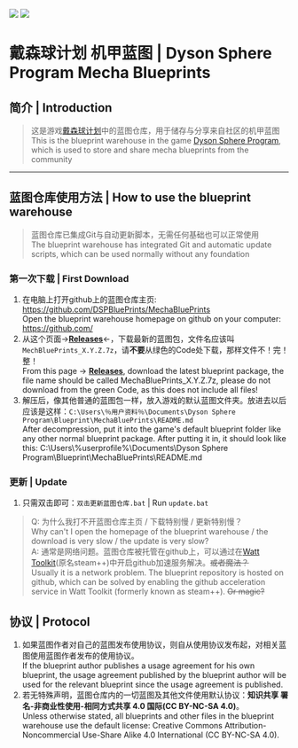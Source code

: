 ![](https://img.shields.io/github/languages/code-size/DSPBluePrints/MechaBluePrints?style=for-the-badge)
![](https://img.shields.io/github/last-commit/DSPBluePrints/MechaBluePrints?style=for-the-badge)

# 戴森球计划 机甲蓝图 | Dyson Sphere Program Mecha Blueprints

## 简介 | Introduction

> 这是游戏[戴森球计划](https://store.steampowered.com/app/1366540/_/)中的蓝图仓库，用于储存与分享来自社区的机甲蓝图 <br> This is the blueprint warehouse in the game [Dyson Sphere Program](https://store.steampowered.com/app/1366540/_/), which is used to store and share mecha blueprints from the community

---

## 蓝图仓库使用方法 | How to use the blueprint warehouse

> 蓝图仓库已集成Git与自动更新脚本，无需任何基础也可以正常使用 <br>
The blueprint warehouse has integrated Git and automatic update scripts, which can be used normally without any foundation

### 第一次下载 | First Download

1. 在电脑上打开github上的蓝图仓库主页: https://github.com/DSPBluePrints/MechaBluePrints <br> Open the blueprint warehouse homepage on github on your computer: https://github.com/
2. 从这个页面->[**Releases**](https://github.com/DSPBluePrints/MechaBluePrints/releases)<-，下载最新的蓝图包，文件名应该叫`MechBluePrints_X.Y.Z.7z`，请**不要**从绿色的Code处下载，那样文件不！完！整！<br> From this page -> [**Releases**](https://github.com/DSPBluePrints/MechaBluePrints/releases), download the latest blueprint package, the file name should be called MechaBluePrints_X.Y.Z.7z, please do not download from the green Code, as this does not include all files!
3. 解压后，像其他普通的蓝图包一样，放入游戏的默认蓝图文件夹。放进去以后应该是这样：`C:\Users\％用户资料％\Documents\Dyson Sphere Program\Blueprint\MechaBluePrints\README.md` <br> After decompression, put it into the game's default blueprint folder like any other normal blueprint package. After putting it in, it should look like this: C:\Users\\%userprofile%\Documents\Dyson Sphere Program\Blueprint\MechaBluePrints\README.md

### 更新 | Update

1. 只需双击即可：`双击更新蓝图仓库.bat` | Run `update.bat`

> Q: 为什么我打不开蓝图仓库主页 / 下载特别慢 / 更新特别慢？<br> Why can't I open the homepage of the blueprint warehouse / the download is very slow / the update is very slow?<br>
> A: 通常是网络问题。蓝图仓库被托管在github上，可以通过在[Watt Toolkit](https://steampp.net)(原名steam++)中开启github加速服务解决。~~或者魔法？~~ <br> Usually it is a network problem. The blueprint repository is hosted on github, which can be solved by enabling the github acceleration service in Watt Toolkit (formerly known as steam++). ~~Or magic?~~

<!--

### 以下内容已过时，出于信息完整性考虑暂不删除，但是已经隐藏 | The following content is outdated and will not be deleted for information integrity, but has been hidden

### 视频教程 | Video Tutorial

内容同下方的文字教程，视频时长约1.5min <br> The content is the same as the text tutorial below, and the video duration is about 1.5 minutes
https://www.bilibili.com/video/bv1RK411Z7b2

---

### 文字教程 | Text Tutorial

#### 基础用法 | Basic Usage

您可以直接进入[蓝图仓库的网页](https://github.com/DSPBluePrints/MechaBluePrints)，寻找并打开自己需要的蓝图文件，点击位于蓝图代码右上方的**全选复制**(Copy raw contents). 
然后进入游戏，在蓝图页面依次点击**新建空蓝图**，**粘贴**，**保存更改**，就可以将蓝图代码保存到本地，像平常那样使用。<br>
You can go directly to the [Blueprint Warehouse Webpage](https://github.com/DSPBluePrints/MechaBluePrints), find and open the blueprint file you need, and click **Select All**(Copy raw contents).
Then enter the game, click **New Empty Blueprint** on the blueprint page, **Paste**, **Save Changes**, you can save the blueprint code locally and use it as usual.

> 常见问题：| Common Problem:
> Q: 为什么蓝图仓库网页打开特别慢，我该怎么办？<br> Why is the blueprint warehouse web page very slow to open, what should I do?
> A: 蓝图仓库被托管在github上，可以通过在[Watt Toolkit](https://steampp.net)(原名steam++)中开启github加速服务解决。~~或者魔法？~~ <br> The blueprint repository is hosted on github, which can be resolved by enabling the github acceleration service in [Watt Toolkit](https://steampp.net) (formerly known as steam++). ~~Or magic?~~

#### 进阶用法 | Advanced Usage

如果您有[Git](https://git-scm.com/)的使用基础，**可以将整个蓝图仓库用`clone`命令拉取到游戏的蓝图文件夹内**。这样您将以蓝图合集的形式将完整的蓝图仓库下载到本地，并且可以在游戏内直接访问，享受在线蓝图仓库与游戏无缝衔接的体验。<br> If you have a foundation of [Git](https://git-scm.com/), **you can use the `clone` command to pull the entire blueprint warehouse into the blueprint folder of the game**. In this way, you will download the complete blueprint warehouse locally in the form of a blueprint collection, and you can directly access it in the game, enjoying the seamless connection between the online blueprint warehouse and the game.

```cmd
git clone https://github.com/DSPBluePrints/MechaBluePrints.git
```

> 常见问题: | Common Problem:
> Q: `error: SSL_read` 相关  <br> `error: SSL_read` Relevant
> A: 通常是网络波动，重试即可。如果已经排除网络问题可以搜索 `git SSL_read` 并逐一排查错误原因，此处不再赘述 <br> Usually the network fluctuates, just try again. If the network problem has been ruled out, you can search `git SSL_read` and troubleshoot the cause of the error one by one, so I won’t go into details here

除非你真的非常清楚你正在做什么，否则请不要手动修改`.git`文件夹内的任何文件，这可能导致以后的自动更新出错  <br> Unless you really know what you are doing, please do not manually modify any files in the `.git` folder, which may cause errors in future automatic updates

可以通过`pull`命令进行对本地蓝图文件夹进行更新。Git将自动检查上次更新以来发生变动的蓝图/蓝图合集，并以增量更新的形式更新本地仓库  
**或者直接双击仓库根目录下的"双击更新蓝图仓库.bat"** <br> The local blueprint folder can be updated through the `pull` command. Git will automatically check for blueprints/blueprint collections that have changed since the last update, and update the local warehouse in the form of incremental updates
**Or directly double-click "Double-click to update blueprint update.bat" in the root directory of the warehouse** 

```cmd
git pull origin main
```
-->

## 协议 | Protocol

1. 如果蓝图作者对自己的蓝图发布使用协议，则自从使用协议发布起，对相关蓝图使用蓝图作者发布的使用协议。<br> If the blueprint author publishes a usage agreement for his own blueprint, the usage agreement published by the blueprint author will be used for the relevant blueprint since the usage agreement is published.
2. 若无特殊声明，蓝图仓库内的一切蓝图及其他文件使用默认协议：**知识共享 署名-非商业性使用-相同方式共享 4.0 国际(CC BY-NC-SA 4.0)**。<br> Unless otherwise stated, all blueprints and other files in the blueprint warehouse use the default license: Creative Commons Attribution-Noncommercial Use-Share Alike 4.0 International (CC BY-NC-SA 4.0).
